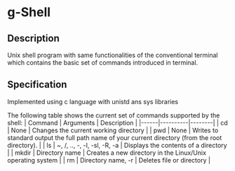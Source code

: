 # g-Shell

## Description

Unix shell program with same functionalities of the conventional terminal which contains the basic set of commands introduced in terminal.

## Specification
Implemented using c language with unistd ans sys libraries


The following table shows the current set of commands supported by the shell:
| Command | Arguments | Description |
|------|----------|--------|
| cd | None | Changes the current working directory |
| pwd | None | Writes to standard output the full path name of your current directory (from the root directory). |
| ls | ~, /, .., -, -l, -sl, -R, -a | Displays the contents of a directory |
| mkdir | Directory name | Creates a new directory in the Linux/Unix operating system |
| rm | Directory name, -r | Deletes file or directory |
